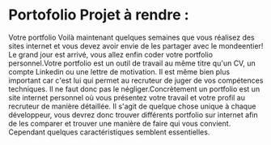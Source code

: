 
# Portofolio Projet à rendre : 
Votre portfolio Voilà maintenant quelques semaines que vous réalisez des sites internet et vous devez avoir envie de les partager avec le mondeentier! 
Le grand jour est arrivé, vous allez enfin coder votre portfolio personnel.Votre portfolio est un outil de travail au même titre qu'un CV, 
un compte Linkedin ou une lettre de motivation. Il est même bien plus important car c'est lui qui permet au recruteur de juger de vos compétences techniques. 
Il ne faut donc pas le négliger.Concrètement un portfolio est un site internet personnel où vous présentez votre travail et votre profil au recruteur de manière détaillée. 
Il s'agit de quelque chose unique à chaque développeur, vous devrez donc trouver différents portfolio sur internet afin de les comparer et trouver une manière de faire 
qui vous convient. Cependant quelques caractéristiques semblent essentielles.
